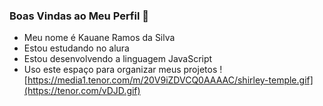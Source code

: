 ### Boas Vindas ao Meu Perfil 💙
- Meu nome é Kauane Ramos da Silva
- Estou estudando no alura
- Estou desenvolvendo a linguagem JavaScript
- Uso este espaço para organizar meus projetos
![https://media1.tenor.com/m/20V9iZDVCQ0AAAAC/shirley-temple.gif](https://tenor.com/vDJD.gif)
